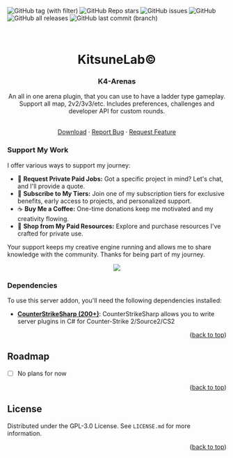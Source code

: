 <a name="readme-top"></a>

![GitHub tag (with filter)](https://img.shields.io/github/v/tag/K4ryuu/K4-Arenas?style=for-the-badge&label=Version)
![GitHub Repo stars](https://img.shields.io/github/stars/K4ryuu/K4-Arenas?style=for-the-badge)
![GitHub issues](https://img.shields.io/github/issues/K4ryuu/K4-Arenas?style=for-the-badge)
![GitHub](https://img.shields.io/github/license/K4ryuu/K4-Arenas?style=for-the-badge)
![GitHub all releases](https://img.shields.io/github/downloads/K4ryuu/K4-Arenas/total?style=for-the-badge)
![GitHub last commit (branch)](https://img.shields.io/github/last-commit/K4ryuu/K4-Arenas/dev?style=for-the-badge)

<!-- PROJECT LOGO -->
<br />
<div align="center">
  <h1 align="center">KitsuneLab©</h1>
  <h3 align="center">K4-Arenas</h3>
  <a align="center">An all in one arena plugin, that you can use to have a ladder type gameplay. Support all map, 2v2/3v3/etc. Includes preferences, challenges and developer API for custom rounds.</a>

  <p align="center">
    <br />
    <a href="https://github.com/K4ryuu/K4-Arenas/releases">Download</a>
    ·
    <a href="https://github.com/K4ryuu/K4-Arenas/issues/new?assignees=KitsuneLab-Development&labels=bug&projects=&template=bug_report.md&title=%5BBUG%5D">Report Bug</a>
    ·
    <a href="https://github.com/K4ryuu/K4-Arenas/issues/new?assignees=KitsuneLab-Development&labels=enhancement&projects=&template=feature_request.md&title=%5BREQ%5D">Request Feature</a>
  </p>
</div>

### Support My Work

I offer various ways to support my journey:

- 💬 **Request Private Paid Jobs:** Got a specific project in mind? Let's chat, and I'll provide a quote.
- 🎁 **Subscribe to My Tiers:** Join one of my subscription tiers for exclusive benefits, early access to projects, and personalized support.
- ☕ **Buy Me a Coffee:** One-time donations keep me motivated and my creativity flowing.
- 💼 **Shop from My Paid Resources:** Explore and purchase resources I've crafted for private use.

Your support keeps my creative engine running and allows me to share knowledge with the community. Thanks for being part of my journey.

<p align="center">
<a href="https://www.buymeacoffee.com/k4ryuu">
<img src="https://img.buymeacoffee.com/button-api/?text=Support Me&emoji=☕&slug=k4ryuu&button_colour=FF5F5F&font_colour=ffffff&font_family=Inter&outline_colour=000000&coffee_colour=FFDD00" />
</a>
</p>

<!-- ABOUT THE PROJECT -->

### Dependencies

To use this server addon, you'll need the following dependencies installed:

- [**CounterStrikeSharp (200+)**](https://github.com/roflmuffin/CounterStrikeSharp/releases): CounterStrikeSharp allows you to write server plugins in C# for Counter-Strike 2/Source2/CS2

<p align="right">(<a href="#readme-top">back to top</a>)</p>

<!-- ROADMAP -->

## Roadmap

- [ ] No plans for now

<p align="right">(<a href="#readme-top">back to top</a>)</p>

<!-- LICENSE -->

## License

Distributed under the GPL-3.0 License. See `LICENSE.md` for more information.

<p align="right">(<a href="#readme-top">back to top</a>)</p>

